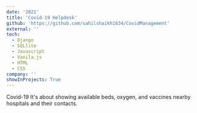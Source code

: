 ```yaml
---
date: '2021'
title: 'Covid-19 Helpdesk'
github: 'https://github.com/sahilshaikh1634/CovidManagement'
external: ''
tech:
  - Django
  - SQLlite
  - Javascript
  - Vanila.js
  - HTML
  - CSS
company: ''
showInProjects: True
---
```


Covid-19 It's about showing available beds, oxygen, and vaccines nearby hospitals and their contacts.
